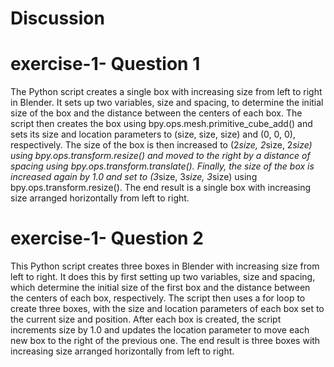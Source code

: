 # Discussion
# exercise-1- Question 1
The Python script creates a single box with increasing size from left to right in Blender. It sets up two variables, size and spacing, to determine the initial size of the box and the distance between the centers of each box. The script then creates the box using bpy.ops.mesh.primitive_cube_add() and sets its size and location parameters to (size, size, size) and (0, 0, 0), respectively. The size of the box is then increased to (2*size, 2*size, 2*size) using bpy.ops.transform.resize() and moved to the right by a distance of spacing using bpy.ops.transform.translate(). Finally, the size of the box is increased again by 1.0 and set to (3*size, 3*size, 3*size) using bpy.ops.transform.resize(). The end result is a single box with increasing size arranged horizontally from left to right.

# exercise-1- Question 2
This Python script creates three boxes in Blender with increasing size from left to right. It does this by first setting up two variables, size and spacing, which determine the initial size of the first box and the distance between the centers of each box, respectively. 
The script then uses a for loop to create three boxes, with the size and location parameters of each box set to the current size and position.
After each box is created, the script increments size by 1.0 and updates the location parameter to move each new box to the right of the previous one. 
The end result is three boxes with increasing size arranged horizontally from left to right.
